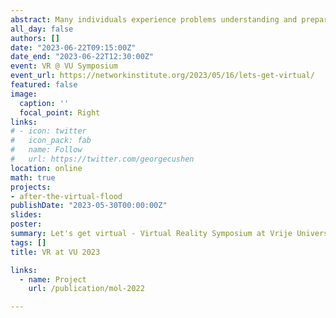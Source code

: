 ```yaml
---
abstract: Many individuals experience problems understanding and preparing for low probability/high-impact risk, like natural disasters and pandemics – unless they experience these events, yet then it is often too late to avoid damages. Individuals with recent disaster risk experience are, on average, better prepared. This seems to be mediated through emotions and a better understanding of the consequences. In this study, we use immersive virtual reality (VR) technology to examine whether a simulated disaster can stimulate people to invest in risk reducing measures in the context of flooding, which is one of the deadliest and most damaging natural disasters in the world. We investigate the possibility to boost risk perception, coping appraisal, negative emotions and damage-reducing behavior through a simulated flooding experience. We find that participants who experienced the virtual flood invest significantly more in the flood risk investment game than those in the control group. These effects are persistent up to four weeks after the VR intervention.
all_day: false
authors: []
date: "2023-06-22T09:15:00Z"
date_end: "2023-06-22T12:30:00Z"
event: VR @ VU Symposium
event_url: https://networkinstitute.org/2023/05/16/lets-get-virtual/
featured: false
image:
  caption: ''
  focal_point: Right
links:
# - icon: twitter
#   icon_pack: fab
#   name: Follow
#   url: https://twitter.com/georgecushen
location: online
math: true
projects:
- after-the-virtual-flood
publishDate: "2023-05-30T00:00:00Z"
slides:
poster:
summary: Let's get virtual - Virtual Reality Symposium at Vrije Universiteit Amsterdam
tags: []
title: VR at VU 2023

links:
  - name: Project
    url: /publication/mol-2022

---
```

